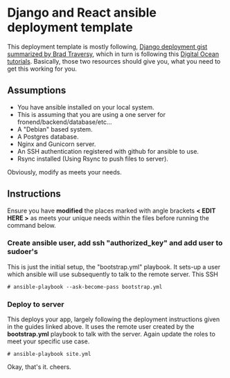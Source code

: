 # Django and React ansible deployment template

This deployment template is mostly following, [Django deployment gist summarized by Brad Traversy](https://gist.github.com/bradtraversy/cfa565b879ff1458dba08f423cb01d71), which in turn is following this [Digital Ocean tutorials](https://www.digitalocean.com/community/tutorials/how-to-set-up-django-with-postgres-nginx-and-gunicorn-on-ubuntu-18-04).
Basically, those two resources should give you, what you need to get this working for you.

## Assumptions

- You have ansible installed on your local system.
- This is assuming that you are using a one server for fronend/backend/database/etc...
- A "Debian" based system.
- A Postgres database.
- Nginx and Gunicorn server.
- An SSH authentication registered with github for ansible to use.
- Rsync installed (Using Rsync to push files to server).

Obviously, modify as meets your needs.

## Instructions

Ensure you have **modified** the places marked with angle brackets **< EDIT HERE >** as meets your unique needs within the files before running the command below.

### Create ansible user, add ssh "authorized_key" and add user to sudoer's

This is just the initial setup, the "bootstrap.yml" playbook. It sets-up a user which ansible will use subsequently to talk to the remote server.
This SSH

```
# ansible-playbook --ask-become-pass bootstrap.yml
```

### Deploy to server

This deploys your app, largely following the deployment instructions given in the guides linked above. It uses the remote user created by the **bootstrap.yml** playbook to talk with the server. Again update the roles to meet your specific use case.

```
# ansible-playbook site.yml
```

Okay, that's it. cheers.
